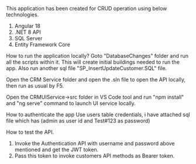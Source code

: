 This application has been created for CRUD operation using below technologies.

1. Angular 18
2. .NET 8 API
3. SQL Server
4. Entity Framework Core

How to run the application locally?
Goto "DatabaseChanges" folder and run all the scripts within it. This will create initial buildings needed to run the app.
Also run another sql file "SP_InsertUpdateCustomer.SQL" file.

Open the CRM Service folder and open the .sln file to open the API locally, then run as usual by F5.

Open the CRMUIService->src folder in VS Code tool and run "npm install" and "ng serve" command to launch UI service locally.

How to authenticate the app 
Use users table credentials, i have attached sql file which has (admin as user id and Test#123 as password)

How to test the API.

1. Invoke the Authentication API with username and password above mentioned and get the JWT token.
2. Pass this token to invoke customers API methods as Bearer token.

